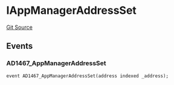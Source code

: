 # IAppManagerAddressSet
[Git Source](https://github.com/thrackle-io/tron/blob/54f7f9441857e3c2c8f186b9d669a05f288b8209/src/common/IEvents.sol)


## Events
### AD1467_AppManagerAddressSet

```solidity
event AD1467_AppManagerAddressSet(address indexed _address);
```

